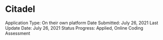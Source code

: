 # Citadel

Application Type: On their own platform
Date Submitted: July 26, 2021
Last Update Date: July 26, 2021
Status Progress: Applied, Online Coding Assessment